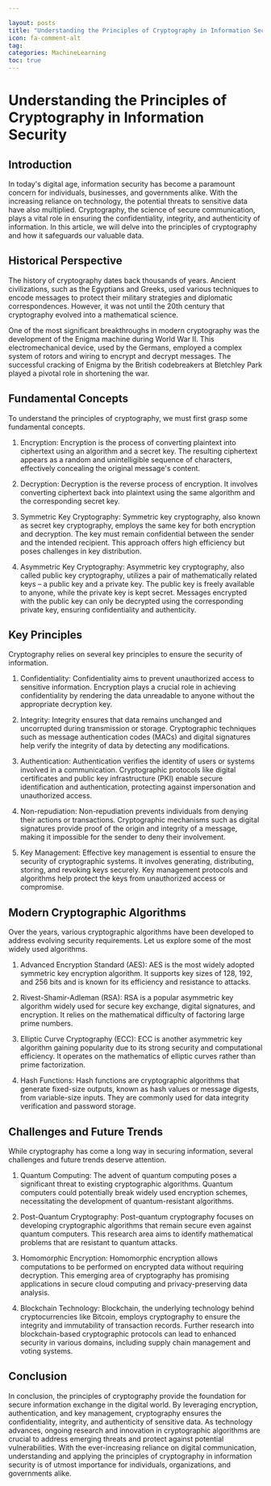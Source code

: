 ```yaml
---

layout: posts
title: "Understanding the Principles of Cryptography in Information Security"
icon: fa-comment-alt
tag:      
categories: MachineLearning
toc: true
---
```




# Understanding the Principles of Cryptography in Information Security

## Introduction

In today's digital age, information security has become a paramount concern for individuals, businesses, and governments alike. With the increasing reliance on technology, the potential threats to sensitive data have also multiplied. Cryptography, the science of secure communication, plays a vital role in ensuring the confidentiality, integrity, and authenticity of information. In this article, we will delve into the principles of cryptography and how it safeguards our valuable data.

## Historical Perspective

The history of cryptography dates back thousands of years. Ancient civilizations, such as the Egyptians and Greeks, used various techniques to encode messages to protect their military strategies and diplomatic correspondences. However, it was not until the 20th century that cryptography evolved into a mathematical science.

One of the most significant breakthroughs in modern cryptography was the development of the Enigma machine during World War II. This electromechanical device, used by the Germans, employed a complex system of rotors and wiring to encrypt and decrypt messages. The successful cracking of Enigma by the British codebreakers at Bletchley Park played a pivotal role in shortening the war.

## Fundamental Concepts

To understand the principles of cryptography, we must first grasp some fundamental concepts.

1. Encryption: Encryption is the process of converting plaintext into ciphertext using an algorithm and a secret key. The resulting ciphertext appears as a random and unintelligible sequence of characters, effectively concealing the original message's content.

2. Decryption: Decryption is the reverse process of encryption. It involves converting ciphertext back into plaintext using the same algorithm and the corresponding secret key.

3. Symmetric Key Cryptography: Symmetric key cryptography, also known as secret key cryptography, employs the same key for both encryption and decryption. The key must remain confidential between the sender and the intended recipient. This approach offers high efficiency but poses challenges in key distribution.

4. Asymmetric Key Cryptography: Asymmetric key cryptography, also called public key cryptography, utilizes a pair of mathematically related keys – a public key and a private key. The public key is freely available to anyone, while the private key is kept secret. Messages encrypted with the public key can only be decrypted using the corresponding private key, ensuring confidentiality and authenticity.

## Key Principles

Cryptography relies on several key principles to ensure the security of information.

1. Confidentiality: Confidentiality aims to prevent unauthorized access to sensitive information. Encryption plays a crucial role in achieving confidentiality by rendering the data unreadable to anyone without the appropriate decryption key.

2. Integrity: Integrity ensures that data remains unchanged and uncorrupted during transmission or storage. Cryptographic techniques such as message authentication codes (MACs) and digital signatures help verify the integrity of data by detecting any modifications.

3. Authentication: Authentication verifies the identity of users or systems involved in a communication. Cryptographic protocols like digital certificates and public key infrastructure (PKI) enable secure identification and authentication, protecting against impersonation and unauthorized access.

4. Non-repudiation: Non-repudiation prevents individuals from denying their actions or transactions. Cryptographic mechanisms such as digital signatures provide proof of the origin and integrity of a message, making it impossible for the sender to deny their involvement.

5. Key Management: Effective key management is essential to ensure the security of cryptographic systems. It involves generating, distributing, storing, and revoking keys securely. Key management protocols and algorithms help protect the keys from unauthorized access or compromise.

## Modern Cryptographic Algorithms

Over the years, various cryptographic algorithms have been developed to address evolving security requirements. Let us explore some of the most widely used algorithms.

1. Advanced Encryption Standard (AES): AES is the most widely adopted symmetric key encryption algorithm. It supports key sizes of 128, 192, and 256 bits and is known for its efficiency and resistance to attacks.

2. Rivest-Shamir-Adleman (RSA): RSA is a popular asymmetric key algorithm widely used for secure key exchange, digital signatures, and encryption. It relies on the mathematical difficulty of factoring large prime numbers.

3. Elliptic Curve Cryptography (ECC): ECC is another asymmetric key algorithm gaining popularity due to its strong security and computational efficiency. It operates on the mathematics of elliptic curves rather than prime factorization.

4. Hash Functions: Hash functions are cryptographic algorithms that generate fixed-size outputs, known as hash values or message digests, from variable-size inputs. They are commonly used for data integrity verification and password storage.

## Challenges and Future Trends

While cryptography has come a long way in securing information, several challenges and future trends deserve attention.

1. Quantum Computing: The advent of quantum computing poses a significant threat to existing cryptographic algorithms. Quantum computers could potentially break widely used encryption schemes, necessitating the development of quantum-resistant algorithms.

2. Post-Quantum Cryptography: Post-quantum cryptography focuses on developing cryptographic algorithms that remain secure even against quantum computers. This research area aims to identify mathematical problems that are resistant to quantum attacks.

3. Homomorphic Encryption: Homomorphic encryption allows computations to be performed on encrypted data without requiring decryption. This emerging area of cryptography has promising applications in secure cloud computing and privacy-preserving data analysis.

4. Blockchain Technology: Blockchain, the underlying technology behind cryptocurrencies like Bitcoin, employs cryptography to ensure the integrity and immutability of transaction records. Further research into blockchain-based cryptographic protocols can lead to enhanced security in various domains, including supply chain management and voting systems.

## Conclusion

In conclusion, the principles of cryptography provide the foundation for secure information exchange in the digital world. By leveraging encryption, authentication, and key management, cryptography ensures the confidentiality, integrity, and authenticity of sensitive data. As technology advances, ongoing research and innovation in cryptographic algorithms are crucial to address emerging threats and protect against potential vulnerabilities. With the ever-increasing reliance on digital communication, understanding and applying the principles of cryptography in information security is of utmost importance for individuals, organizations, and governments alike.